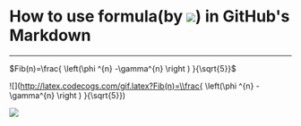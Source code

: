 ﻿# How to use formula(by ![](http://latex.codecogs.com/gif.latex?\\LaTeX)) in GitHub's Markdown 



---

$Fib(n)=\frac{ \left(\phi ^{n} -\gamma^{n} \right ) }{\sqrt{5}}$


![](http://latex.codecogs.com/gif.latex?Fib(n)=\\frac{ \\left(\\phi ^{n} -\\gamma^{n} \\right ) }{\\sqrt{5}})


<img src="http://latex.codecogs.com/gif.latex?Fib(n)=\frac{ \left(\phi ^{n} -\gamma^{n} \right ) }{\sqrt{5}}" />




